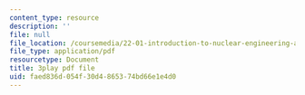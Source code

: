 ```yaml
---
content_type: resource
description: ''
file: null
file_location: /coursemedia/22-01-introduction-to-nuclear-engineering-and-ionizing-radiation-fall-2016/faed836d054f30d4865374bd66e1e4d0_es6f90JcJ2k.pdf
file_type: application/pdf
resourcetype: Document
title: 3play pdf file
uid: faed836d-054f-30d4-8653-74bd66e1e4d0
---
```

